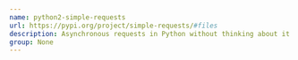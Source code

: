 ```yaml
---
name: python2-simple-requests
url: https://pypi.org/project/simple-requests/#files
description: Asynchronous requests in Python without thinking about it.
group: None
---
```

